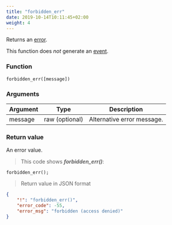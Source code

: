 ```yaml
---
title: "forbidden_err"
date: 2019-10-14T10:11:45+02:00
weight: 4
---
```


Returns an [error](../../data-types/error-type).

This function does *not* generate an [event](../../events).

### Function
`forbidden_err([message])`

### Arguments
Argument | Type | Description
-------- | ---- | -----------
message | raw (optional) | Alternative error message.

### Return value
An error value.

> This code shows ***forbidden_err()***:

```
forbidden_err();
```

> Return value in JSON format

```json
{
    "!": "forbidden_err()",
    "error_code": -55,
    "error_msg": "forbidden (access denied)"
}
```

